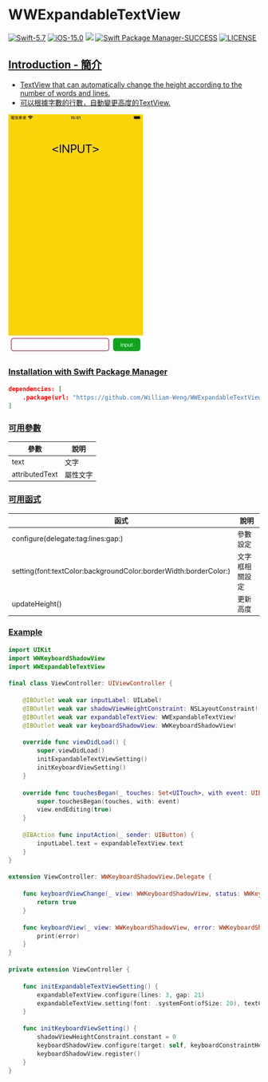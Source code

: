 # WWExpandableTextView

[![Swift-5.7](https://img.shields.io/badge/Swift-5.7-orange.svg?style=flat)](https://developer.apple.com/swift/) [![iOS-15.0](https://img.shields.io/badge/iOS-15.0-pink.svg?style=flat)](https://developer.apple.com/swift/) ![](https://img.shields.io/github/v/tag/William-Weng/WWExpandableTextView) [![Swift Package Manager-SUCCESS](https://img.shields.io/badge/Swift_Package_Manager-SUCCESS-blue.svg?style=flat)](https://developer.apple.com/swift/) [![LICENSE](https://img.shields.io/badge/LICENSE-MIT-yellow.svg?style=flat)](https://developer.apple.com/swift/)

## [Introduction - 簡介](https://swiftpackageindex.com/William-Weng)
- [TextView that can automatically change the height according to the number of words and lines.](https://medium.com/彼得潘的-swift-ios-app-開發問題解答集/自動更新高度的-cell-ios-16-uikit-新功能-c2de7adfe34c)
- [可以根據字數的行數，自動變更高度的TextView.](https://medium.com/jeremy-xue-s-blog/swift-認識-intrinsic-content-size-content-hugging-content-compression-4b76b8969dcc)

![](./Example.webp)

### [Installation with Swift Package Manager](https://medium.com/彼得潘的-swift-ios-app-開發問題解答集/使用-spm-安裝第三方套件-xcode-11-新功能-2c4ffcf85b4b)

```json
dependencies: [
    .package(url: "https://github.com/William-Weng/WWExpandableTextView.git", .upToNextMajor(from: "1.0.3"))
]
```

### [可用參數](https://ezgif.com/video-to-webp)
|參數|說明|
|-|-|
|text|文字|
|attributedText|屬性文字|

### [可用函式](https://ezgif.com/video-to-webp)
|函式|說明|
|-|-|
|configure(delegate:tag:lines:gap:)|參數設定|
|setting(font:textColor:backgroundColor:borderWidth:borderColor:)|文字框相關設定|
|updateHeight()|更新高度|

### [Example](https://blog.twjoin.com/ios-view-更新-從-setneedsdisplay-到-layoutsubviews-2e673359ccac)
```swift
import UIKit
import WWKeyboardShadowView
import WWExpandableTextView

final class ViewController: UIViewController {
    
    @IBOutlet weak var inputLabel: UILabel!
    @IBOutlet weak var shadowViewHeightConstraint: NSLayoutConstraint!
    @IBOutlet weak var expandableTextView: WWExpandableTextView!
    @IBOutlet weak var keyboardShadowView: WWKeyboardShadowView!
    
    override func viewDidLoad() {
        super.viewDidLoad()
        initExpandableTextViewSetting()
        initKeyboardViewSetting()
    }
    
    override func touchesBegan(_ touches: Set<UITouch>, with event: UIEvent?) {
        super.touchesBegan(touches, with: event)
        view.endEditing(true)
    }
    
    @IBAction func inputAction(_ sender: UIButton) {
        inputLabel.text = expandableTextView.text
    }
}

extension ViewController: WWKeyboardShadowView.Delegate {
    
    func keyboardViewChange(_ view: WWKeyboardShadowView, status: WWKeyboardShadowView.DisplayStatus, information: WWKeyboardShadowView.KeyboardInformation, height: CGFloat) -> Bool {
        return true
    }
    
    func keyboardView(_ view: WWKeyboardShadowView, error: WWKeyboardShadowView.CustomError) {
        print(error)
    }
}

private extension ViewController {
    
    func initExpandableTextViewSetting() {
        expandableTextView.configure(lines: 3, gap: 21)
        expandableTextView.setting(font: .systemFont(ofSize: 20), textColor: .black, backgroundColor: .white, borderWidth: 2, borderColor: .systemPink)
    }
    
    func initKeyboardViewSetting() {
        shadowViewHeightConstraint.constant = 0
        keyboardShadowView.configure(target: self, keyboardConstraintHeight: shadowViewHeightConstraint)
        keyboardShadowView.register()
    }
}
```
